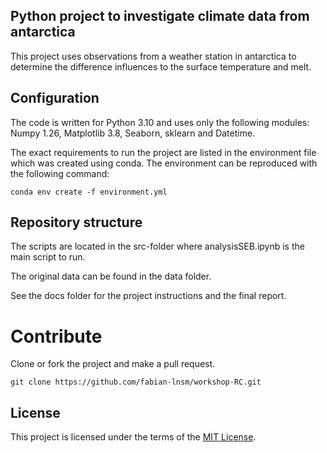 ## Python project to investigate climate data from antarctica

This project uses observations from a weather station in antarctica to determine the difference influences to the surface temperature and melt.

## Configuration

The code is written for Python 3.10 and uses only the following modules: Numpy 1.26, Matplotlib 3.8, Seaborn, sklearn and Datetime.

The exact requirements to run the project are listed in the environment file which was created using conda.
The environment can be reproduced with the following command:

```
conda env create -f environment.yml
```



## Repository structure

The scripts are located in the src-folder where analysisSEB.ipynb is the main script to run.

The original data can be found in the data folder.

See the docs folder for the project instructions and the final report.

# Contribute

Clone or fork the project and make a pull request.

```
git clone https://github.com/fabian-lnsm/workshop-RC.git
```

## License

This project is licensed under the terms of the [MIT License](/LICENSE).
